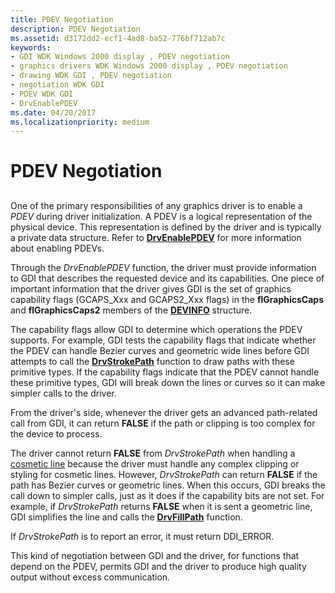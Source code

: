 ```yaml
---
title: PDEV Negotiation
description: PDEV Negotiation
ms.assetid: d3172dd2-ecf1-4ad8-ba52-776bf712ab7c
keywords:
- GDI WDK Windows 2000 display , PDEV negotiation
- graphics drivers WDK Windows 2000 display , PDEV negotiation
- drawing WDK GDI , PDEV negotiation
- negotiation WDK GDI
- PDEV WDK GDI
- DrvEnablePDEV
ms.date: 04/20/2017
ms.localizationpriority: medium
---
```


# PDEV Negotiation


## <span id="ddk_pdev_negotiation_gg"></span><span id="DDK_PDEV_NEGOTIATION_GG"></span>


One of the primary responsibilities of any graphics driver is to enable a *PDEV* during driver initialization. A PDEV is a logical representation of the physical device. This representation is defined by the driver and is typically a private data structure. Refer to [**DrvEnablePDEV**](/windows/desktop/api/winddi/nf-winddi-drvenablepdev) for more information about enabling PDEVs.

Through the *DrvEnablePDEV* function, the driver must provide information to GDI that describes the requested device and its capabilities. One piece of important information that the driver gives GDI is the set of graphics capability flags (GCAPS\_Xxx and GCAPS2\_Xxx flags) in the **flGraphicsCaps** and **flGraphicsCaps2** members of the [**DEVINFO**](/windows/desktop/api/winddi/ns-winddi-tagdevinfo) structure.

The capability flags allow GDI to determine which operations the PDEV supports. For example, GDI tests the capability flags that indicate whether the PDEV can handle Bezier curves and geometric wide lines before GDI attempts to call the [**DrvStrokePath**](/windows/desktop/api/winddi/nf-winddi-drvstrokepath) function to draw paths with these primitive types. If the capability flags indicate that the PDEV cannot handle these primitive types, GDI will break down the lines or curves so it can make simpler calls to the driver.

From the driver's side, whenever the driver gets an advanced path-related call from GDI, it can return **FALSE** if the path or clipping is too complex for the device to process.

The driver cannot return **FALSE** from *DrvStrokePath* when handling a [cosmetic line](cosmetic-lines.md) because the driver must handle any complex clipping or styling for cosmetic lines. However, *DrvStrokePath* can return **FALSE** if the path has Bezier curves or geometric lines. When this occurs, GDI breaks the call down to simpler calls, just as it does if the capability bits are not set. For example, if *DrvStrokePath* returns **FALSE** when it is sent a geometric line, GDI simplifies the line and calls the [**DrvFillPath**](/windows/desktop/api/winddi/nf-winddi-drvfillpath) function.

If *DrvStrokePath* is to report an error, it must return DDI\_ERROR.

This kind of negotiation between GDI and the driver, for functions that depend on the PDEV, permits GDI and the driver to produce high quality output without excess communication.

 

